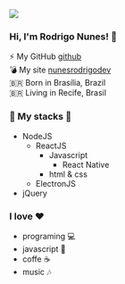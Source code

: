 
<img src="https://github.com/nunesrodrigodev/presentation/blob/master/Marketing%20Business%20Corporate%20Start-up%20Facebook%20Cover.png">



### Hi, I'm Rodrigo Nunes!  💜

⚡ My GitHub [github](https://github.com/rodrigonuness) <br>
💣 My site [nunesrodrigodev](https://rodrigonuness.github.io) <br>
🇧🇷 Born in Brasília, Brazil <br>
🇧🇷 Living in Recife, Brasil

### 🚀 My stacks 💙
  - NodeJS
      - ReactJS
          - Javascript
              - React Native  
          - html & css 
      - ElectronJS 
  - jQuery

### I love ❤️
- programing 💻
- javascript 💛
- coffe ☕
- music 🎶
